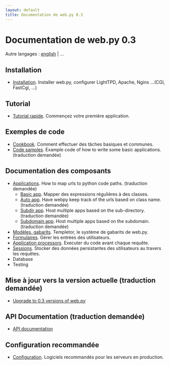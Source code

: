 ```yaml
---
layout: default
title: Documentation de web.py 0.3
---
```


# Documentation de web.py 0.3

Autre langages : [english](/docs/0.3) | ...

## Installation
* [Installation](/install/fr). Installer web.py, configurer LightTPD, Apache, Nginx ...(CGI, FastCgi, ...)

## Tutorial

* [Tutorial rapide](/tutorial3.fr). Commençez  votre première application.

## Exemples de code

* [Cookbook](/cookbook/fr). Comment effectuer des tâches basiques et communes. 
* [Code samples](/src). Example code of how to write some basic applications. (traduction demandée)

## Documentation des composants
* [Applications](/docs/0.3/apps). How to map urls to python code paths. (traduction demandée)
    * [Basic app](/docs/0.3/apps/basic/fr). Mapper des expressions régulières à des classes.
    * [Auto app](/docs/0.3/apps/auto). Have webpy keep track of the urls based on class name. (traduction demandée)
    * [Subdir app](/docs/0.3/apps/subdir). Host multiple apps based on the sub-directory. (traduction demandée)
    * [Subdomain app](/docs/0.3/apps/subdomain). Host multiple apps based on the subdomain. (traduction demandée)
* [Modèles, gabarits](/docs/0.3/templetor.fr). Templetor, le système de gabarits de web.py.
* [Formulaires](/docs/0.3/form.fr). Gérer les entrées des utilisateurs.
* [Application processors](/docs/0.3/app_processors/fr). Executer du code avant chaque requête.
* [Sessions](/docs/0.3/sessions/fr). Stocker des données persistantes des utilisateurs au travers les requêtes.
* Database
* Testing

## Mise à jour vers la version actuelle (traduction demandée)

* [Upgrade to 0.3 versions of web.py](/docs/0.3/upgrade)  


## API Documentation (traduction demandée)

* [API documentation](/docs/0.3/api)

## Configuration recommandée

* [Configuration](/recommended_setup/fr). Logiciels recommandés pour les serveurs en production.